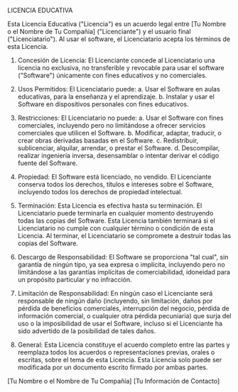 LICENCIA EDUCATIVA

Esta Licencia Educativa ("Licencia") es un acuerdo legal entre [Tu Nombre o el Nombre de Tu Compañía] ("Licenciante") y el usuario final ("Licenciatario"). Al usar el software, el Licenciatario acepta los términos de esta Licencia.

1. Concesión de Licencia:
   El Licenciante concede al Licenciatario una licencia no exclusiva, no transferible y revocable para usar el software ("Software") únicamente con fines educativos y no comerciales.

2. Usos Permitidos:
   El Licenciatario puede:
   a. Usar el Software en aulas educativas, para la enseñanza y el aprendizaje.
   b. Instalar y usar el Software en dispositivos personales con fines educativos.

3. Restricciones:
   El Licenciatario no puede:
   a. Usar el Software con fines comerciales, incluyendo pero no limitándose a ofrecer servicios comerciales que utilicen el Software.
   b. Modificar, adaptar, traducir, o crear obras derivadas basadas en el Software.
   c. Redistribuir, sublicenciar, alquilar, arrendar, o prestar el Software.
   d. Descompilar, realizar ingeniería inversa, desensamblar o intentar derivar el código fuente del Software.

4. Propiedad:
   El Software está licenciado, no vendido. El Licenciante conserva todos los derechos, títulos e intereses sobre el Software, incluyendo todos los derechos de propiedad intelectual.

5. Terminación:
   Esta Licencia es efectiva hasta su terminación. El Licenciatario puede terminarla en cualquier momento destruyendo todas las copias del Software. Esta Licencia también terminará si el Licenciatario no cumple con cualquier término o condición de esta Licencia. Al terminar, el Licenciatario se compromete a destruir todas las copias del Software.

6. Descargo de Responsabilidad:
   El Software se proporciona "tal cual", sin garantía de ningún tipo, ya sea expresa o implícita, incluyendo pero no limitándose a las garantías implícitas de comerciabilidad, idoneidad para un propósito particular y no infracción.

7. Limitación de Responsabilidad:
   En ningún caso el Licenciante será responsable de ningún daño (incluyendo, sin limitación, daños por pérdida de beneficios comerciales, interrupción del negocio, pérdida de información comercial, o cualquier otra pérdida pecuniaria) que surja del uso o la imposibilidad de usar el Software, incluso si el Licenciante ha sido advertido de la posibilidad de tales daños.

8. General:
   Esta Licencia constituye el acuerdo completo entre las partes y reemplaza todos los acuerdos o representaciones previas, orales o escritas, sobre el tema de esta Licencia. Esta Licencia solo puede ser modificada por un documento escrito firmado por ambas partes.

[Tu Nombre o el Nombre de Tu Compañía]
[Tu Información de Contacto]
